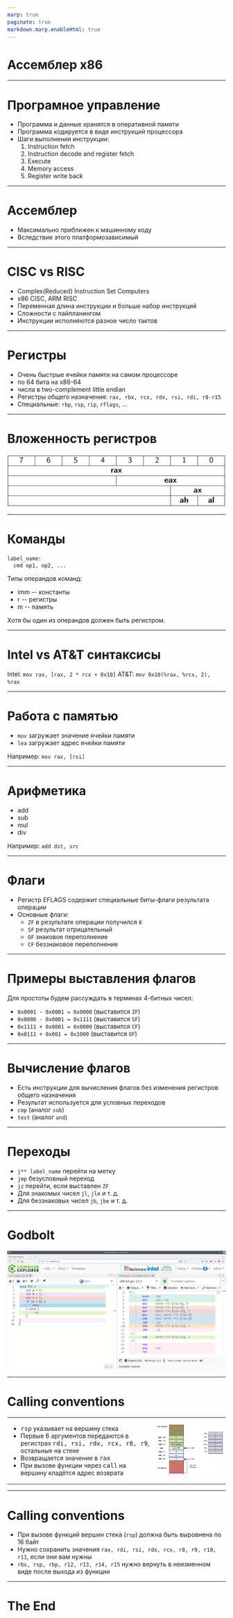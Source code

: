 ```yaml
---
marp: true
paginate: true
markdown.marp.enableHtml: true
---
```


<style>
img[alt~="center"] {
  display: block;
  margin: 0 auto;
}
img[alt$=">"] {
  float: right;
  clear: none;
}
</style>

# Ассемблер x86

---
# Програмное управление

* Программа и данные хранятся в оперативной памяти
* Программа кодируется в виде инструкций процессора
* Шаги выполнения инструкции:
    1. Instruction fetch
    2. Instruction decode and register fetch
    3. Execute
    4. Memory access
    5. Register write back 

---
# Ассемблер

* Максимально приближен к машинному коду
* Вследствие этого платформозависимый

---
# CISC vs RISC
 
* Complex(Reduced) Instruction Set Computers
* x86 CISC, ARM RISC
* Переменная длина инструкции и больше набор инструкций
* Сложности с пайпланингом
* Инструкции исполняются разное число тактов

---
# Регистры

* Очень быстрые ячейки памяти на самом процессоре
* по 64 бита на x86-64
* числа в two-complement little endian
* Регистры общего назначения: `rax, rbx, rcx, rdx, rsi, rdi, r8-r15`
* Специальные: `rbp`, `rsp`, `rip`, `rflags`, ...

---
# Вложенность регистров

![kek](register.png)

---
# Команды

```
label_name:
  cmd op1, op2, ...
```

Типы операндов команд:
* imm -- константы
* r -- регистры
* m -- память

Хотя бы один из операндов должен быть регистром.

---
# Intel vs AT&T синтаксисы

Intel: `mov rax, [rax, 2 * rcx + 0x10]`
AT&T: `mov 0x10(%rax, %rcx, 2), %rax`

---
# Работа с памятью

* `mov` загружает значение ячейки памяти
* `lea` загружает адрес ячейки памяти

Например: `mov rax, [rsi]`

---
# Арифметика 

* add
* sub
* mul
* div

Например: `add dst, src`

---
# Флаги

* Регистр EFLAGS содержит специальные
биты-флаги результата операции
* Основные флаги:
  * `ZF` в результате операции получился `0`
  * `SF` результат отрицательный
  * `OF` знаковое переполнение
  * `CF` беззнаковое переполнение

---
# Примеры выставления флагов

Для простоты будем рассуждать в терминах 4-битных чисел:

* `0x0001 - 0x0001 = 0x0000` (выставится `ZF`)
* `0x0000 - 0x0001 = 0x1111` (выставится `SF`)
* `0x1111 + 0x0001 = 0x0000` (выставится `CF`)
* `0x0111 + 0x001 = 0x1000` (выставится `OF`)

---
# Вычисление флагов

* Есть инструкции для вычисления флагов без изменения регистров общего назначения
* Результат используется для условных переходов
* `cmp` (аналог `sub`)
* `test` (аналог `and`)

---
# Переходы

* `j** label_name` перейти на метку
* `jmp` безусловный переход
* `jz` перейти, если выставлен `ZF`
* Для знакомых чисел `jl`, `jle` и т. д.
* Для беззнаковых чисел `jb`, `jbe` и т. д.

---
# Godbolt

![Godbolt](godbolt.png)

---
# Calling conventions

<table>
<tr>
<td>
<ul>
<li><tt>rsp</tt> указывает на вершину стека</li>
<li>Первые 6 аргументов передаются в регистрах <tt>rdi, rsi, rdx, rcx, r8, r9</tt>, остальные на стеке</li>
<li>Возвращается значение в <tt>rax</tt></li>
<li>При вызове функции через <tt>call</tt> на вершину кладётся адрес возврата</li>
</ul>
</td>
<td>
<img src="stack_x64.png">
</td>
</tr>
</table>


---
# Calling conventions

* При вызове функций вершин стека (`rsp`) должна быть выровнена по 16 байт
* Нужно сохранить значения `rax, rdi, rsi, rdx, rcx, r8, r9, r10, r11`, если они вам нужны
* `rbx, rsp, rbp, r12, r13, r14, r15` нужно вернуть в неизменном виде после выхода из функции

---
# The End
